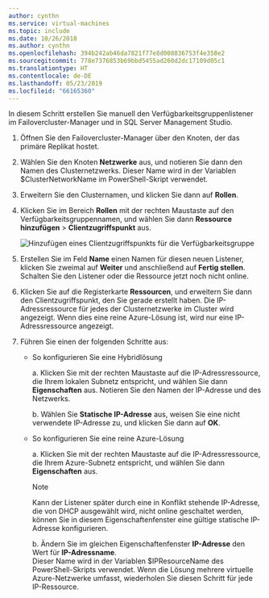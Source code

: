 ```yaml
---
author: cynthn
ms.service: virtual-machines
ms.topic: include
ms.date: 10/26/2018
ms.author: cynthn
ms.openlocfilehash: 394b242ab46da7821f77e8d008836753f4e358e2
ms.sourcegitcommit: 778e7376853b69bbd5455ad260d2dc17109d05c1
ms.translationtype: HT
ms.contentlocale: de-DE
ms.lasthandoff: 05/23/2019
ms.locfileid: "66165360"
---
```

In diesem Schritt erstellen Sie manuell den Verfügbarkeitsgruppenlistener im Failovercluster-Manager und in SQL Server Management Studio.

1. Öffnen Sie den Failovercluster-Manager über den Knoten, der das primäre Replikat hostet.

2. Wählen Sie den Knoten **Netzwerke** aus, und notieren Sie dann den Namen des Clusternetzwerks. Dieser Name wird in der Variablen $ClusterNetworkName im PowerShell-Skript verwendet.

3. Erweitern Sie den Clusternamen, und klicken Sie dann auf **Rollen**.

4. Klicken Sie im Bereich **Rollen** mit der rechten Maustaste auf den Verfügbarkeitsgruppennamen, und wählen Sie dann **Ressource hinzufügen** > **Clientzugriffspunkt** aus.
   
    ![Hinzufügen eines Clientzugriffspunkts für die Verfügbarkeitsgruppe](./media/virtual-machines-sql-server-configure-alwayson-availability-group-listener/IC678769.gif)

5. Erstellen Sie im Feld **Name** einen Namen für diesen neuen Listener, klicken Sie zweimal auf **Weiter** und anschließend auf **Fertig stellen**.  
    Schalten Sie den Listener oder die Ressource jetzt noch nicht online.

6. Klicken Sie auf die Registerkarte **Ressourcen**, und erweitern Sie dann den Clientzugriffspunkt, den Sie gerade erstellt haben. 
    Die IP-Adressressource für jedes der Clusternetzwerke im Cluster wird angezeigt. Wenn dies eine reine Azure-Lösung ist, wird nur eine IP-Adressressource angezeigt.

7. Führen Sie einen der folgenden Schritte aus:
   
   * So konfigurieren Sie eine Hybridlösung
     
        a. Klicken Sie mit der rechten Maustaste auf die IP-Adressressource, die Ihrem lokalen Subnetz entspricht, und wählen Sie dann **Eigenschaften** aus. Notieren Sie den Namen der IP-Adresse und des Netzwerks.
   
        b. Wählen Sie **Statische IP-Adresse** aus, weisen Sie eine nicht verwendete IP-Adresse zu, und klicken Sie dann auf **OK**.
 
   * So konfigurieren Sie eine reine Azure-Lösung

        a. Klicken Sie mit der rechten Maustaste auf die IP-Adressressource, die Ihrem Azure-Subnetz entspricht, und wählen Sie dann **Eigenschaften** aus.
       
       > [!NOTE]
       > Kann der Listener später durch eine in Konflikt stehende IP-Adresse, die von DHCP ausgewählt wird, nicht online geschaltet werden, können Sie in diesem Eigenschaftenfenster eine gültige statische IP-Adresse konfigurieren.
       > 
       > 

       b. Ändern Sie im gleichen Eigenschaftenfenster **IP-Adresse** den Wert für **IP-Adressname**.  
        Dieser Name wird in der Variablen $IPResourceName des PowerShell-Skripts verwendet. Wenn die Lösung mehrere virtuelle Azure-Netzwerke umfasst, wiederholen Sie diesen Schritt für jede IP-Ressource.

